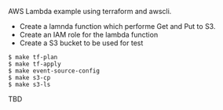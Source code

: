 AWS Lambda example using terraform and awscli.

- Create a lamnda function which performe Get and Put to S3.
- Create an IAM role for the lambda function
- Create a S3 bucket to be used for test

```
$ make tf-plan
$ make tf-apply
$ make event-source-config
$ make s3-cp
$ make s3-ls
```

TBD
